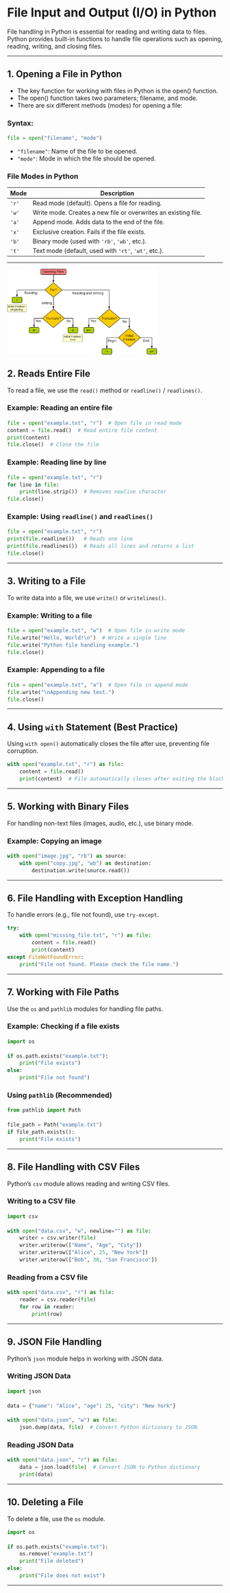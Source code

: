 # File Input and Output (I/O) in Python

File handling in Python is essential for reading and writing data to files. Python provides built-in functions to handle file operations such as opening, reading, writing, and closing files.

---

## 1. Opening a File in Python
- The key function for working with files in Python is the open() function.
- The open() function takes two parameters; filename, and mode.
- There are six different methods (modes) for opening a file:

### Syntax:
```python
file = open("filename", "mode") 
```
- `"filename"`: Name of the file to be opened.
- `"mode"`: Mode in which the file should be opened.

### File Modes in Python

| Mode | Description |
|------|------------|
| `'r'` | Read mode (default). Opens a file for reading. |
| `'w'` | Write mode. Creates a new file or overwrites an existing file. |
| `'a'` | Append mode. Adds data to the end of the file. |
| `'x'` | Exclusive creation. Fails if the file exists. |
| `'b'` | Binary mode (used with `'rb'`, `'wb'`, etc.). |
| `'t'` | Text mode (default, used with `'rt'`, `'wt'`, etc.). |

---

<img alt="files" height="200" src="./images/ExWNT-white-bg.png" width="350"/>

## 2. Reads Entire File
To read a file, we use the `read()` method or `readline()` / `readlines()`.

### Example: Reading an entire file
```python
file = open("example.txt", "r")  # Open file in read mode
content = file.read()  # Read entire file content
print(content)
file.close()  # Close the file
```

### Example: Reading line by line
```python
file = open("example.txt", "r")
for line in file:
    print(line.strip())  # Removes newline character
file.close()
```

### Example: Using `readline()` and `readlines()`
```python
file = open("example.txt", "r")
print(file.readline())   # Reads one line
print(file.readlines())  # Reads all lines and returns a list
file.close()
```

---

## 3. Writing to a File
To write data into a file, we use `write()` or `writelines()`.

### Example: Writing to a file
```python
file = open("example.txt", "w")  # Open file in write mode
file.write("Hello, World!\n")  # Write a single line
file.write("Python file handling example.")
file.close()
```

### Example: Appending to a file
```python
file = open("example.txt", "a")  # Open file in append mode
file.write("\nAppending new text.")
file.close()
```

---

## 4. Using `with` Statement (Best Practice)
Using `with open()` automatically closes the file after use, preventing file corruption.

```python
with open("example.txt", "r") as file:
    content = file.read()
    print(content)  # File automatically closes after exiting the block
```

---

## 5. Working with Binary Files
For handling non-text files (images, audio, etc.), use binary mode.

### Example: Copying an image
```python
with open("image.jpg", "rb") as source:
    with open("copy.jpg", "wb") as destination:
        destination.write(source.read())
```

---

## 6. File Handling with Exception Handling
To handle errors (e.g., file not found), use `try-except`.

```python
try:
    with open("missing_file.txt", "r") as file:
        content = file.read()
        print(content)
except FileNotFoundError:
    print("File not found. Please check the file name.")
```

---

## 7. Working with File Paths
Use the `os` and `pathlib` modules for handling file paths.

### Example: Checking if a file exists
```python
import os

if os.path.exists("example.txt"):
    print("File exists")
else:
    print("File not found")
```

### Using `pathlib` (Recommended)
```python
from pathlib import Path

file_path = Path("example.txt")
if file_path.exists():
    print("File exists")
```

---

## 8. File Handling with CSV Files
Python’s `csv` module allows reading and writing CSV files.

### Writing to a CSV file
```python
import csv

with open("data.csv", "w", newline="") as file:
    writer = csv.writer(file)
    writer.writerow(["Name", "Age", "City"])
    writer.writerow(["Alice", 25, "New York"])
    writer.writerow(["Bob", 30, "San Francisco"])
```

### Reading from a CSV file
```python
with open("data.csv", "r") as file:
    reader = csv.reader(file)
    for row in reader:
        print(row)
```

---

## 9. JSON File Handling
Python’s `json` module helps in working with JSON data.

### Writing JSON Data
```python
import json

data = {"name": "Alice", "age": 25, "city": "New York"}

with open("data.json", "w") as file:
    json.dump(data, file)  # Convert Python dictionary to JSON
```

### Reading JSON Data
```python
with open("data.json", "r") as file:
    data = json.load(file)  # Convert JSON to Python dictionary
    print(data)
```

---

## 10. Deleting a File
To delete a file, use the `os` module.

```python
import os

if os.path.exists("example.txt"):
    os.remove("example.txt")
    print("File deleted")
else:
    print("File does not exist")
```

---
